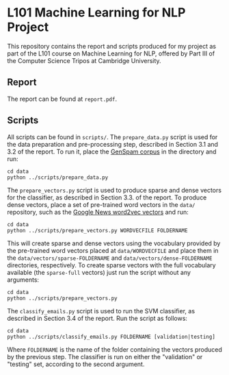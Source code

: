 # L101 Machine Learning for NLP Project

This repository contains the report and scripts produced for my project as part of the L101 course on Machine Learning for NLP, offered by Part III of the Computer Science Tripos at Cambridge University.

## Report

The report can be found at `report.pdf`.

## Scripts

All scripts can be found in `scripts/`. The `prepare_data.py` script is used for the data preparation and pre-processing step, described in Section 3.1 and 3.2 of the report. To run it, place the [GenSpam corpus](http://www.benmedlock.co.uk/genspam.html) in the directory and run:

	cd data
	python ../scripts/prepare_data.py

The `prepare_vectors.py` script is used to produce sparse and dense vectors for the classifier, as described in Section 3.3. of the report. To produce dense vectors, place a set of pre-trained word vectors in the `data/` repository, such as the [Google News word2vec vectors](https://github.com/mmihaltz/word2vec-GoogleNews-vectors) and run:

	cd data
	python ../scripts/prepare_vectors.py WORDVECFILE FOLDERNAME

This will create sparse and dense vectors using the vocabulary provided by the pre-trained word vectors placed at `data/WORDVECFILE` and place them in the `data/vectors/sparse-FOLDERNAME` and `data/vectors/dense-FOLDERNAME` directories, respectively. To create sparse vectors with the full vocabulary available (the `sparse-full` vectors) just run the script without any arguments:

	cd data
	python ../scripts/prepare_vectors.py

The `classify_emails.py` script is used to run the SVM classifier, as described in Section 3.4 of the report. Run the script as follows:

	cd data
	python ../scripts/classify_emails.py FOLDERNAME [validation|testing]

Where `FOLDERNAME` is the name of the folder containing the vectors produced by the previous step. The classifier is run on either the "validation" or "testing" set, according to the second argument.
